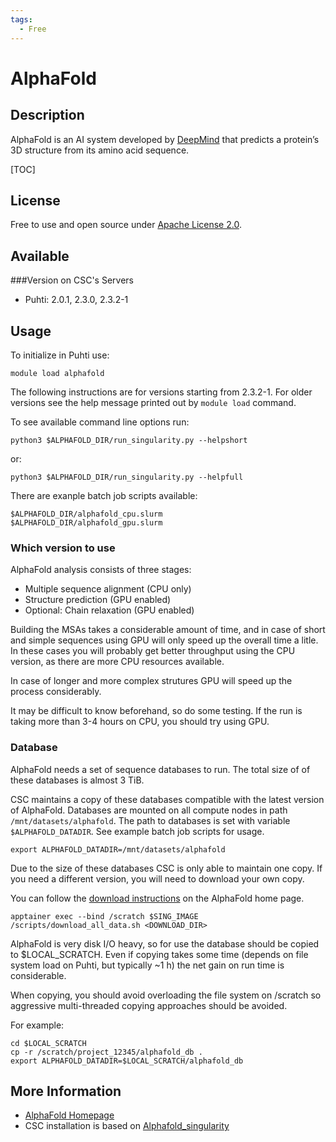 ```yaml
---
tags:
  - Free
---
```


# AlphaFold

## Description

AlphaFold is an AI system developed by [DeepMind](https://www.deepmind.com/) that predicts a protein’s 3D structure from its amino acid sequence.

[TOC]

## License

Free to use and open source under [Apache License 2.0](https://www.apache.org/licenses/LICENSE-2.0).

## Available

###Version on CSC's Servers

-   Puhti: 2.0.1, 2.3.0, 2.3.2-1


## Usage

To initialize in Puhti use:

```text
module load alphafold
```

The following instructions are for versions starting from 2.3.2-1. For older versions
see the help message printed out by `module load` command.

To see available command line options run:

```
python3 $ALPHAFOLD_DIR/run_singularity.py --helpshort
```

or:

```
python3 $ALPHAFOLD_DIR/run_singularity.py --helpfull
```

There are exanple batch job scripts available:

```text
$ALPHAFOLD_DIR/alphafold_cpu.slurm
$ALPHAFOLD_DIR/alphafold_gpu.slurm
```


### Which version to use

AlphaFold analysis consists of three stages:
  - Multiple sequence alignment (CPU only)
  - Structure prediction (GPU enabled)
  - Optional: Chain relaxation (GPU enabled)

Building the MSAs takes a considerable amount of time, and in case of short and
simple sequences using GPU will only speed up the overall time a litle. In these
cases you will probably get better throughput using the CPU version, as there are 
more CPU resources available.

In case of longer and more complex strutures GPU will speed up the process
considerably. 

It may be difficult to know beforehand, so do some testing. If the run is taking 
more than 3-4 hours on CPU, you should try using GPU.


### Database

AlphaFold needs a set of sequence databases to run. The total size of of these
databases is almost 3 TiB.

CSC maintains a copy of these databases compatible with the latest version of 
AlphaFold. Databases are mounted on all compute nodes in path `/mnt/datasets/alphafold`.
The path to databases is set with variable `$ALPHAFOLD_DATADIR`. See example batch
job scripts for usage.

```
export ALPHAFOLD_DATADIR=/mnt/datasets/alphafold
```

Due to the size of these databases CSC is only able to maintain one copy. If
you need a different version, you will need to download your own copy.

You can follow the [download instructions](https://github.com/google-deepmind/alphafold#genetic-databases) on the AlphaFold home page.

```
apptainer exec --bind /scratch $SING_IMAGE /scripts/download_all_data.sh <DOWNLOAD_DIR>
```

AlphaFold is very disk I/O heavy, so for use the database should be copied to 
$LOCAL_SCRATCH. Even if copying takes some time (depends on file system load on
Puhti, but typically ~1 h) the net gain on run time is considerable.

When copying, you should avoid overloading the file system on /scratch so aggressive
multi-threaded copying approaches should be avoided.

For example:

```
cd $LOCAL_SCRATCH
cp -r /scratch/project_12345/alphafold_db .
export ALPHAFOLD_DATADIR=$LOCAL_SCRATCH/alphafold_db
```

## More Information

*   [AlphaFold Homepage](https://github.com/google-deepmind/alphafold/)
*   CSC installation is based on [Alphafold_singularity](https://github.com/prehensilecode/alphafold_singularity)